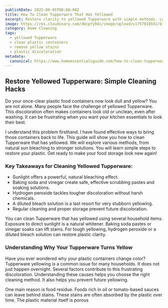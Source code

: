 ```yaml
---
publishDate: 2025-09-05T00:00:00Z
title: How To Clean Tupperware That Has Yellowed
excerpt: Restore clarity to yellowed Tupperware with simple methods. Learn how to clean Tupperware that has yellowed using common household items and proven techniques.
image: https://res.cloudinary.com/dbcpfy04c/image/upload/v1757018592/blog_image_1757018592_z7rxpy.webp
category: Home Cleaning
tags:
  - yellowed Tupperware
  - clean plastic containers
  - remove yellow stains
  - plastic discoloration
metadata:
  canonical: https://www.homeessentialsguide.com/how-to-clean-tupperware-that-has-yellowed
---
```


## Restore Yellowed Tupperware: Simple Cleaning Hacks

Do your once-clear plastic food containers now look dull and yellow? You are not alone. Many people face the challenge of yellowed Tupperware. This discoloration often makes containers look old or unclean, even after washing. It can be frustrating when you want your kitchen essentials to look their best.

I understand this problem firsthand. I have found effective ways to bring those containers back to life. This guide will show you how to clean Tupperware that has yellowed. We will explore various methods, from natural sun bleaching to stronger solutions. You will learn simple steps to restore your plastic. Get ready to make your food storage look new again!

### Key Takeaways for Cleaning Yellowed Tupperware:

*   Sunlight offers a powerful, natural bleaching effect.
*   Baking soda and vinegar create safe, effective scrubbing pastes and soaking solutions.
*   Hydrogen peroxide tackles tougher discoloration without harsh chemicals.
*   A diluted bleach solution is a last resort for very stubborn yellowing.
*   Regular cleaning and proper storage prevent future discoloration.

You can clean Tupperware that has yellowed using several household items. Exposure to direct sunlight is a natural whitener. Baking soda pastes or vinegar soaks can lift stains. For tough yellowing, hydrogen peroxide or a diluted bleach solution can restore plastic clarity.

### Understanding Why Your Tupperware Turns Yellow

Have you ever wondered why your plastic containers change color? Tupperware yellowing is a common issue for many households. It does not just happen overnight. Several factors contribute to this frustrating discoloration. Understanding these causes helps you choose the right cleaning method. It also helps you prevent future yellowing.

One main reason is food residue. Foods rich in oil or tomato-based sauces can leave behind stains. These stains are often absorbed by the plastic over time. The plastic material itself is porous
